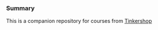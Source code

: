 ### Summary

This is a companion repository for courses from [Tinkershop](https://www.youtube.com/@tinkershop7396)
